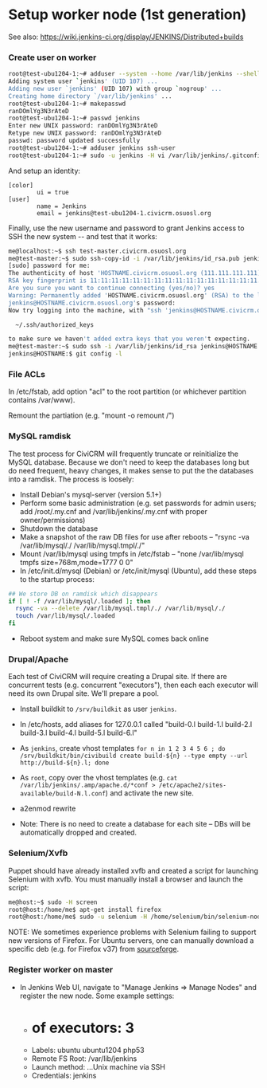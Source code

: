 # Setup worker node (1st generation)

See also: https://wiki.jenkins-ci.org/display/JENKINS/Distributed+builds

### Create user on worker

```bash
root@test-ubu1204-1:~# adduser --system --home /var/lib/jenkins --shell /bin/bash jenkins
Adding system user `jenkins' (UID 107) ...
Adding new user `jenkins' (UID 107) with group `nogroup' ...
Creating home directory `/var/lib/jenkins' ...
root@test-ubu1204-1:~# makepasswd
ranDOmlYg3N3rAteD
root@test-ubu1204-1:~# passwd jenkins
Enter new UNIX password: ranDOmlYg3N3rAteD
Retype new UNIX password: ranDOmlYg3N3rAteD
passwd: password updated successfully
root@test-ubu1204-1:~# adduser jenkins ssh-user
root@test-ubu1204-1:~# sudo -u jenkins -H vi /var/lib/jenkins/.gitconfig
```

And setup an identity:

```
[color]
        ui = true
[user]
        name = Jenkins
        email = jenkins@test-ubu1204-1.civicrm.osuosl.org
```

Finally, use the new username and password to grant Jenkins access to SSH
the new system -- and test that it works:

```bash
me@localhost:~$ ssh test-master.civicrm.osuosl.org
me@test-master:~$ sudo ssh-copy-id -i /var/lib/jenkins/id_rsa.pub jenkins@HOSTNAME.civicrm.osuosl.org
[sudo] password for me:
The authenticity of host 'HOSTNAME.civicrm.osuosl.org (111.111.111.111)' can't be established.
RSA key fingerprint is 11:11:11:11:11:11:11:11:11:11:11:11:11:11:11:11.
Are you sure you want to continue connecting (yes/no)? yes
Warning: Permanently added 'HOSTNAME.civicrm.osuosl.org' (RSA) to the list of known hosts.
jenkins@HOSTNAME.civicrm.osuosl.org's password:
Now try logging into the machine, with "ssh 'jenkins@HOSTNAME.civicrm.osuosl.org'", and check in:

  ~/.ssh/authorized_keys

to make sure we haven't added extra keys that you weren't expecting.
me@test-master:~$ sudo ssh -i /var/lib/jenkins/id_rsa jenkins@HOSTNAME.civicrm.osuosl.org
jenkins@HOSTNAME:$ git config -l
```

### File ACLs

In /etc/fstab, add option "acl" to the root partition (or whichever partition contains /var/www).

Remount the partiation (e.g. "mount -o remount /")

### MySQL ramdisk

The test process for CiviCRM will frequently truncate or reinitialize the
MySQL database.  Because we don't need to keep the databases long but do
need frequent, heavy changes, it makes sense to put the the databases into a
ramdisk.  The process is loosely:

 * Install Debian's mysql-server (version 5.1+)
 * Perform some basic administration (e.g. set passwords for admin users; add /root/.my.cnf and /var/lib/jenkins/.my.cnf with proper owner/permissions)
 * Shutdown the database
 * Make a snapshot of the raw DB files for use after reboots – "rsync -va /var/lib/mysql/./ /var/lib/mysql.tmpl/./"
 * Mount /var/lib/mysql using tmpfs in /etc/fstab – "none    /var/lib/mysql  tmpfs   size=768m,mode=1777     0 0"
 * In /etc/init.d/mysql (Debian) or /etc/init/mysql (Ubuntu), add these steps to the startup process:

```bash
## We store DB on ramdisk which disappears
if [ ! -f /var/lib/mysql/.loaded ]; then
  rsync -va --delete /var/lib/mysql.tmpl/./ /var/lib/mysql/./
  touch /var/lib/mysql/.loaded
fi
```

 * Reboot system and make sure MySQL comes back online

### Drupal/Apache

Each test of CiviCRM will require creating a Drupal site. If there are
concurrent tests (e.g.  concurrent "executors"), then each each executor
will need its own Drupal site.  We'll prepare a pool.

 * Install buildkit to `/srv/buildkit` as user `jenkins`.
 * In /etc/hosts, add aliases for 127.0.0.1 called "build-0.l build-1.l build-2.l build-3.l build-4.l build-5.l build-6.l"
 * As `jenkins`, create vhost templates `for n in 1 2 3 4 5 6 ; do /srv/buildkit/bin/civibuild create build-${n} --type empty --url http://build-${n}.l; done`
 * As `root`, copy over the vhost templates (e.g. `cat /var/lib/jenkins/.amp/apache.d/*conf > /etc/apache2/sites-available/build-N.l.conf`) and activate the new site.

 * a2enmod rewrite
 * Note: There is no need to create a database for each site – DBs will be automatically dropped and created.

### Selenium/Xvfb

Puppet should have already installed xvfb and created a script for launching
Selenium with xvfb.  You must manually install a browser and launch the
script:

```bash
me@host:~$ sudo -H screen
root@host:/home/me$ apt-get install firefox
root@host:/home/me$ sudo -u selenium -H /home/selenium/bin/selenium-node.sh
```

NOTE: We sometimes experience problems with Selenium failing to support new
versions of Firefox. For Ubuntu servers, one can manually download a
specific deb (e.g. for Firefox v37) from [sourceforge](http://sourceforge.net/projects/ubuntuzilla/files/mozilla/apt/pool/main/f/firefox-mozilla-build/).

### Register worker on master

 * In Jenkins Web UI, navigate to "Manage Jenkins => Manage Nodes" and register the new node. Some example settings:
   * # of executors: 3
   * Labels: ubuntu ubuntu1204 php53
   * Remote FS Root: /var/lib/jenkins
   * Launch method: ...Unix machine via SSH
   * Credentials: jenkins


